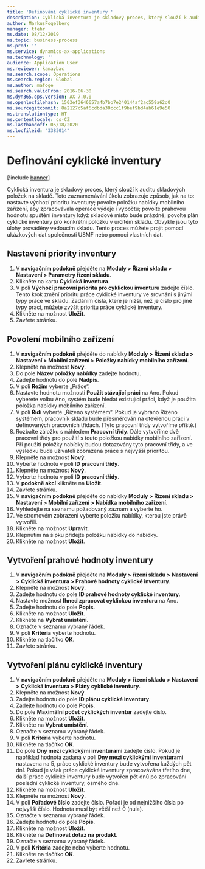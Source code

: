 ```yaml
---
title: 'Definování cyklické inventury '
description: Cyklická inventura je skladový proces, který slouží k auditu skladových položek na skladě.
author: MarkusFogelberg
manager: tfehr
ms.date: 08/12/2019
ms.topic: business-process
ms.prod: ''
ms.service: dynamics-ax-applications
ms.technology: ''
audience: Application User
ms.reviewer: kamaybac
ms.search.scope: Operations
ms.search.region: Global
ms.author: mafoge
ms.search.validFrom: 2016-06-30
ms.dyn365.ops.version: AX 7.0.0
ms.openlocfilehash: 1503ef3646657a4b7bb7e240144af2ac559a62d0
ms.sourcegitcommit: 8a2127c5af6cdbda30ccc1f9bef9bd4ab61e9e50
ms.translationtype: HT
ms.contentlocale: cs-CZ
ms.lasthandoff: 05/18/2020
ms.locfileid: "3383014"
---
```

# <a name="define-cycle-counting"></a>Definování cyklické inventury  

[!include [banner](../../includes/banner.md)]

Cyklická inventura je skladový proces, který slouží k auditu skladových položek na skladě. Toto zaznamenávání úkolu zobrazuje způsob, jak na to: nastavte výchozí prioritu inventury; povolte položku nabídky mobilního zařízení, aby zpracovávala operace výdeje i výpočtu; povolte prahovou hodnotu spuštění inventury když skladové místo bude prázdné; povolte plán cyklické inventury pro konkrétní položku v určitém skladu. Obvykle jsou tyto úlohy prováděny vedoucím skladu. Tento proces můžete projít pomocí ukázkových dat společnosti USMF nebo pomocí vlastních dat.


## <a name="set-the-priority-of-counting-work"></a>Nastavení priority inventury
1. V **navigačním podokně** přejděte na **Moduly > Řízení skladu > Nastavení > Parametry řízení skladu**.
2. Klikněte na kartu **Cyklická inventura**.
3. V poli **Výchozí pracovní priorita pro cyklickou inventuru** zadejte číslo. Tento krok změní prioritu práce cyklické inventury ve srovnání s jinými typy práce ve skladu. Zadáním čísla, které je nižší, než je číslo pro jiné typy prací, můžete zvýšit prioritu práce cyklické inventury.  
4. Klikněte na možnost **Uložit**.
5. Zavřete stránku.

## <a name="enable-the-mobile-device"></a>Povolení mobilního zařízení
1. V **navigačním podokně** přejděte do nabídky **Moduly > Řízení skladu > Nastavení > Mobilní zařízení > Položky nabídky mobilního zařízení**.
2. Klepněte na možnost **Nový**.
3. Do pole **Název položky nabídky** zadejte hodnotu.
4. Zadejte hodnotu do pole **Nadpis**.
5. V poli **Režim** vyberte „Práce“.
6. Nastavte hodnotu možnosti **Použít stávající práci** na Ano. Pokud vyberete volbu Ano, systém bude hledat existující práci, když je použita položka nabídky mobilního zařízení.  
7. V poli **Řídí** vyberte „Řízeno systémem“. Pokud je vybráno Řízeno systémem, pracovník skladu bude přesměrován na otevřenou práci v definovaných pracovních třídách. (Tyto pracovní třídy vytvoříme příště.)  
8. Rozbalte záložku s náhledem **Pracovní třídy**. Dále vytvoříme dvě pracovní třídy pro použití s touto položkou nabídky mobilního zařízení. Při použití položky nabídky budou dotazovány tyto pracovní třídy, a ve výsledku bude uživateli zobrazena práce s nejvyšší prioritou.  
9. Klepněte na možnost **Nový**.
10. Vyberte hodnotu v poli **ID pracovní třídy**.
11. Klepněte na možnost **Nový**.
12. Vyberte hodnotu v poli **ID pracovní třídy**.
13. V **podokně akcí** klikněte na **Uložit**.
14. Zavřete stránku.
15. V **navigačním podokně** přejděte do nabídky **Moduly > Řízení skladu > Nastavení > Mobilní zařízení > Nabídka mobilního zařízení**.
16. Vyhledejte na seznamu požadovaný záznam a vyberte ho.
17. Ve stromovém zobrazení vyberte položku nabídky, kterou jste právě vytvořili.
18. Klikněte na možnost **Upravit**.
19. Klepnutím na šipku přidejte položku nabídky do nabídky.
20. Klikněte na možnost **Uložit**.

## <a name="create-a-counting-threshold"></a>Vytvoření prahové hodnoty inventury
1. V **navigačním podokně** přejděte na **Moduly > řízení skladu > Nastavení > Cyklická inventura > Prahové hodnoty cyklické inventury**.
2. Klepněte na možnost **Nový**.
3. Zadejte hodnotu do pole **ID prahové hodnoty cyklické inventury**.
4. Nastavte možnost **Ihned zpracovat cyklickou inventuru** na Ano.
5. Zadejte hodnotu do pole **Popis**.
6. Klikněte na možnost **Uložit**.
7. Klikněte na **Vybrat umístění**.
8. Označte v seznamu vybraný řádek.
9. V poli **Kritéria** vyberte hodnotu.
10. Klikněte na tlačítko **OK**.
11. Zavřete stránku.

## <a name="create-a-cycle-count-plan"></a>Vytvoření plánu cyklické inventury
1. V **navigačním podokně** přejděte na **Moduly > řízení skladu > Nastavení > Cyklická inventura > Plány cyklické inventury**.
2. Klepněte na možnost **Nový**.
3. Zadejte hodnotu do pole **ID plánu cyklické inventury**.
4. Zadejte hodnotu do pole **Popis**.
5. Do pole **Maximální počet cyklických inventur** zadejte číslo.
6. Klikněte na možnost **Uložit**.
7. Klikněte na **Vybrat umístění**.
8. Označte v seznamu vybraný řádek.
9. V poli **Kritéria** vyberte hodnotu.
10. Klikněte na tlačítko **OK**.
11. Do pole **Dny mezi cyklickými inventurami** zadejte číslo. Pokud je například hodnota zadaná v poli **Dny mezi cyklickými inventurami** nastavena na 5, práce cyklické inventury bude vytvořena každých pět dní. Pokud je však práce cyklické inventury zpracovávána třetího dne, další práce cyklické inventury bude vytvořen pět dnů po zpracování poslední cyklické inventury, osmého dne.  
12. Klikněte na možnost **Uložit**.
13. Klepněte na možnost **Nový**.
14. V poli **Pořadové číslo** zadejte číslo. Pořadí je od nejnižšího čísla po nejvyšší číslo. Hodnota musí být větší než 0 (nula).  
15. Označte v seznamu vybraný řádek.
16. Zadejte hodnotu do pole **Popis**.
17. Klikněte na možnost **Uložit**.
18. Klikněte na **Definovat dotaz na produkt**.
19. Označte v seznamu vybraný řádek.
20. V poli **Kritéria** zadejte nebo vyberte hodnotu.
21. Klikněte na tlačítko **OK**.
22. Zavřete stránku.

